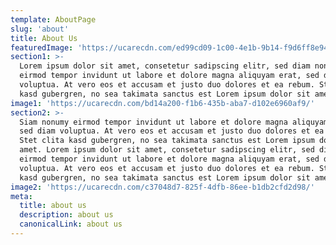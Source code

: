 ```yaml
---
template: AboutPage
slug: 'about'
title: About Us
featuredImage: 'https://ucarecdn.com/ed99cd09-1c00-4e1b-9b14-f9d6ff8e941a/'
section1: >-
  Lorem ipsum dolor sit amet, consetetur sadipscing elitr, sed diam nonumy
  eirmod tempor invidunt ut labore et dolore magna aliquyam erat, sed diam
  voluptua. At vero eos et accusam et justo duo dolores et ea rebum. Stet clita
  kasd gubergren, no sea takimata sanctus est Lorem ipsum dolor sit amet.
image1: 'https://ucarecdn.com/bd14a200-f1b6-435b-aba7-d102e6960af9/'
section2: >-
  Siam nonumy eirmod tempor invidunt ut labore et dolore magna aliquyam erat,
  sed diam voluptua. At vero eos et accusam et justo duo dolores et ea rebum.
  Stet clita kasd gubergren, no sea takimata sanctus est Lorem ipsum dolor sit
  amet. Lorem ipsum dolor sit amet, consetetur sadipscing elitr, sed diam nonumy
  eirmod tempor invidunt ut labore et dolore magna aliquyam erat, sed diam
  voluptua. At vero eos et accusam et justo duo dolores et ea rebum. Stet clita
  kasd gubergren, no sea takimata sanctus est Lorem ipsum dolor sit amet.
image2: 'https://ucarecdn.com/c37048d7-825f-4dfb-86ee-b1db2cfd2d98/'
meta:
  title: about us
  description: about us
  canonicalLink: about us
---
```

